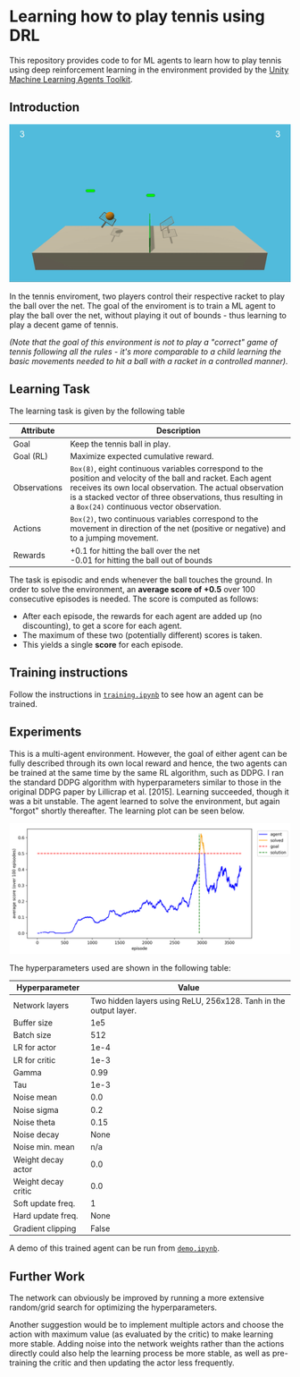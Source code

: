 # Learning how to play tennis using DRL

This repository provides code to for ML agents to learn how to play tennis using deep reinforcement learning in the environment provided by the [Unity Machine Learning Agents Toolkit](https://github.com/Unity-Technologies/ml-agents/blob/master/docs/Learning-Environment-Examples.md#reacher).

## Introduction

![Trained Agent](./assets/tennis.gif)

In the tennis enviroment, two players control their respective racket to play the ball over the net. The goal of the enviroment is to train a ML agent to play the ball over the net, without playing it out of bounds - thus learning to play a decent game of tennis. 

*(Note that the goal of this environment is not to play a "correct" game of tennis following all the rules - it's more comparable to a child learning the basic movements needed to hit a ball with a racket in a controlled manner).*

## Learning Task

The learning task is given by the following table

Attribute | Description
--- | ---
Goal | Keep the tennis ball in play.
Goal (RL) | Maximize expected cumulative reward.
Observations | `Box(8)`, eight continuous variables correspond to the position and velocity of the ball and racket. Each agent receives its own local observation. The actual observation is a stacked vector of three observations, thus resulting in a `Box(24)` continuous vector observation.
Actions | `Box(2)`, two continuous variables correspond to the movement in direction of the net (positive or negative) and to a jumping movement.
Rewards | +0.1 for hitting the ball over the net <br> -0.01 for hitting the ball out of bounds

The task is episodic and ends whenever the ball touches the ground. In order to solve the environment, an **average score of +0.5** over 100 consecutive episodes is needed. The score is computed as follows:
- After each episode, the rewards for each agent are added up (no discounting), to get a score for each agent. 
- The maximum of these two (potentially different) scores is taken.
- This yields a single **score** for each episode.

## Training instructions

Follow the instructions in [`training.ipynb`](./training.ipynb) to see how an agent can be trained.

## Experiments

This is a multi-agent environment. However, the goal of either agent can be fully described through its own local reward and hence, the two agents can be trained at the same time by the same RL algorithm, such as DDPG. I ran the standard DDPG algorithm with hyperparameters similar to those in the original DDPG paper by Lillicrap et al. [2015]. Learning succeeded, though it was a bit unstable. The agent learned to solve the environment, but again "forgot" shortly thereafter. The learning plot can be seen below.

![learning plot](./assets/score_plot.png)

The hyperparameters used are shown in the following table:

Hyperparameter | Value
--- | ---
Network layers | Two hidden layers using ReLU, 256x128. Tanh in the output layer.
Buffer size | 1e5
Batch size | 512
LR for actor | 1e-4
LR for critic | 1e-3
Gamma | 0.99
Tau | 1e-3
Noise mean | 0.0
Noise sigma | 0.2
Noise theta | 0.15
Noise decay | None
Noise min. mean | n/a
Weight decay actor | 0.0
Weight decay critic | 0.0
Soft update freq. | 1
Hard update freq. | None
Gradient clipping | False

A demo of this trained agent can be run from [`demo.ipynb`](./demo.ipynb).

## Further Work


The network can obviously be improved by running a more extensive random/grid search for optimizing the hyperparameters. 

Another suggestion would be to implement multiple actors and choose the action with maximum value (as evaluated by the critic) to make learning more stable. Adding noise into the network weights rather than the actions directly could also help the learning process be more stable, as well as pre-training the critic and then updating the actor less frequently. 
